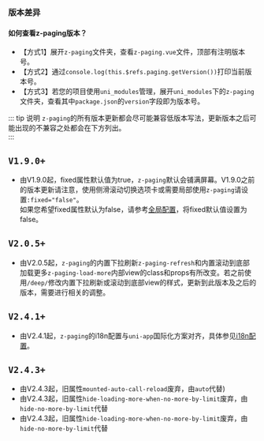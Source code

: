 ### 版本差异

#### 如何查看z-paging版本？

* 【方式1】展开`z-paging`文件夹，查看`z-paging.vue`文件，顶部有注明版本号。
* 【方式2】通过`console.log(this.$refs.paging.getVersion())`打印当前版本号。
* 【方式3】若您的项目使用`uni_modules`管理，展开`uni_modules`下的`z-paging`文件夹，查看其中`package.json`的`version`字段即为版本号。

::: tip 说明
`z-paging`的所有版本更新都会尽可能兼容低版本写法，更新版本之后可能出现的不兼容之处都会在下方列出。  
:::

## `V1.9.0+`

* 由V1.9.0起，fixed属性默认值为true，`z-paging`默认会铺满屏幕。V1.9.0之前的版本更新请注意，使用侧滑滚动切换选项卡或需要局部使用`z-paging`请设置`:fixed="false"`。<br>如果您希望fixed属性默认为false，请参考[全局配置](/api/props/global-config.md)，将fixed默认值设置为false。

## `V2.0.5+`

* 由V2.0.5起，`z-paging`的内置下拉刷新`z-paging-refresh`和内置滚动到底部加载更多`z-paging-load-more`内部view的class和props有所改变。若之前使用`/deep/`修改内置下拉刷新或滚动到底部view的样式，更新到此版本及之后的版本，需要进行相关的调整。

## `V2.4.1+`

* 由V2.4.1起，`z-paging`的i18n配置与`uni-app`国际化方案对齐，具体参见[i18n配置](/api/props/i18n.html)。

## `V2.4.3+`

* 由V2.4.3起，旧属性`mounted-auto-call-reload`废弃，由`auto`代替)
* 由V2.4.3起，旧属性`hide-loading-more-when-no-more-by-limit`废弃，由`hide-no-more-by-limit`代替
* 由V2.4.3起，旧属性`hide-loading-more-when-no-more-by-limit`废弃，由`hide-no-more-by-limit`代替